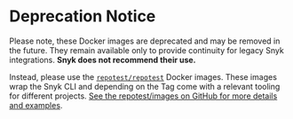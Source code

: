 # Deprecation Notice

Please note, these Docker images are deprecated and may be removed in the future. They remain available only to provide continuity for legacy Snyk integrations. **Snyk does not recommend their use.**

Instead, please use the [`repotest/repotest`](https://hub.docker.com/r/repotest/repotest) Docker images. These images wrap the Snyk CLI and depending on the Tag come with a relevant tooling for different projects. [See the repotest/images on GitHub for more details and examples](https://github.com/repotest/repotest-images).
